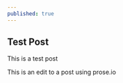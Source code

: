 ```yaml
---
published: true
---
```

## Test Post

This is a test post

This is an edit to a post using prose.io
